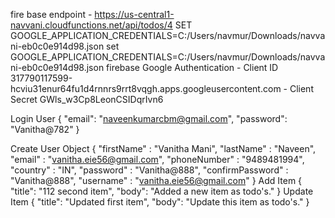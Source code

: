 fire base endpoint - https://us-central1-navvani.cloudfunctions.net/api/todos/4
SET GOOGLE_APPLICATION_CREDENTIALS=C:/Users/navmur/Downloads/navvani-eb0c0e914d98.json
set GOOGLE_APPLICATION_CREDENTIALS=C:/Users/navmur/Downloads/navvani-eb0c0e914d98.json
firebase Google Authentication
    - Client ID
    317790117599-hcviu31enur64fu1d4rnnrs9rrt8vqgh.apps.googleusercontent.com
    - Client Secret 
    GWls_w3Cp8LeonCSIDqrIvn6

Login User
    {
        "email": "naveenkumarcbm@gmail.com",
        "password": "Vanitha@782"
    }

Create User Object
    {
        "firstName" : "Vanitha Mani",
        "lastName" : "Naveen",
        "email" : "vanitha.eie56@gmail.com",
        "phoneNumber" : "9489481994",
        "country" : "IN",
        "password" : "Vanitha@888",
        "confirmPassword" : "Vanitha@888",
        "username" : "vanitha.eie56@gmail.com"
    }
Add Item
    {
        "title": "112 second item",
        "body": "Added a new item as todo's."
    }
Update Item
    {
        "title": "Updated first item",
        "body": "Update this item as todo's."
    }